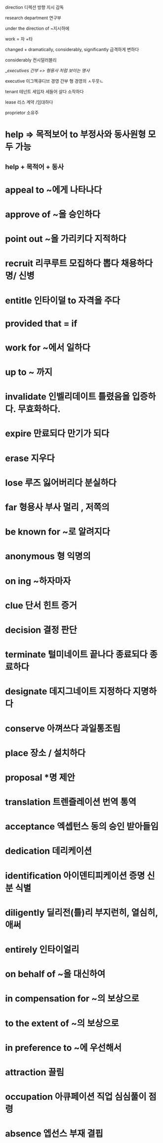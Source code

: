 direction 디렉션 방향 지시 감독

research department 연구부

under the direction of ~지시하에 

work = 자 +타

changed + dramatically, considerably, significantly 급격하게 변하다

considerably 컨시덜러블리

__executives 간부 => 형용사 처럼 보이는 명사_ 

executive  이그젝큐디브 경영 간부 형 경영의 ㅅ두뭇ㄴ

tenant 테넌트 세입자 세들어 살다 소작하다

lease 리스 계약 /임대하다

proprietor 소유주


# help => 목적보어 to 부정사와 동사원형 모두 가능

## help + 목적어 + 동사

# appeal to ~에게 나타나다

# approve of ~을 승인하다

# point out ~을 가리키다 지적하다

# recruit 리쿠루트 모집하다 뽑다 채용하다 명/ 신병

# entitle 인타이덜 to 자격을 주다

# provided that = if

# work for ~에서 일하다

# up to ~ 까지

# invalidate 인벨리데이트 틀렸음을 입증하다. 무효화하다.

# expire 만료되다 만기가 되다 

# erase 지우다

# lose 루즈 잃어버리다 분실하다  

# far 형용사 부사  멀리 , 저쪽의 

# be known for ~로 알려지다

# anonymous 형 익명의

# on ing ~하자마자

# clue 단서 힌트 증거

# decision 결정 판단

# terminate 털미네이트 끝나다 종료되다 종료하다

# designate 데지그네이트 지정하다 지명하다

# conserve 아껴쓰다 과일통조림

# place 장소 / 설치하다

# proposal *명 제안

# translation 트렌즐레이션 번역 통역

# acceptance 엑셉턴스 동의 승인 받아들임

# dedication 데리케이션

# identification 아이덴티피케이션 증명 신분 식별

# diligently  딜리전(틀)리  부지런히, 열심히, 애써

# entirely 인타이얼리

# on behalf of ~을 대신하여 

# in compensation for  ~의 보상으로

# to the extent of ~의 보상으로

# in preference to ~에 우선해서 

# attraction  끌림 

# occupation 아큐페이션 직업 심심풀이  점령

# absence 엡선스 부재 결핍 
